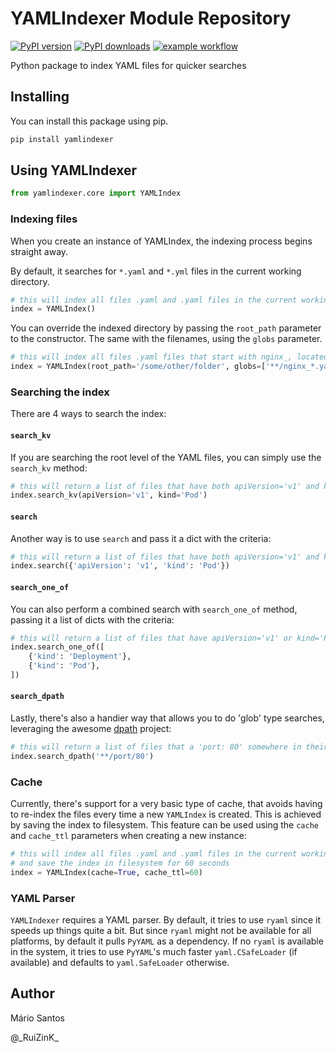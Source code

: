 # YAMLIndexer Module Repository

[![PyPI version](https://img.shields.io/pypi/v/YAMLIndexer.svg?style=flat)](https://pypi.python.org/pypi/YAMLIndexer/)
[![PyPI downloads](https://img.shields.io/pypi/dm/YAMLIndexer.svg?style=flat)](https://pypi.python.org/pypi/YAMLIndexer/)
[![example workflow](https://github.com/ruizink/python-yamlindexer/actions/workflows/tests.yaml/badge.svg)](https://github.com/ruizink/python-yamlindexer/actions/workflows/tests.yaml)

Python package to index YAML files for quicker searches

## Installing

You can install this package using pip.

```bash
pip install yamlindexer
```

## Using YAMLIndexer

```python
from yamlindexer.core import YAMLIndex
```

### Indexing files

When you create an instance of YAMLIndex, the indexing process begins straight away.

By default, it searches for `*.yaml` and `*.yml` files in the current working directory.

```python
# this will index all files .yaml and .yaml files in the current working directory
index = YAMLIndex()
```

You can override the indexed directory by passing the `root_path` parameter to the constructor. The same with the filenames, using the `globs` parameter.

```python
# this will index all files .yaml files that start with nginx_, located in /some/other/folder 
index = YAMLIndex(root_path='/some/other/folder', globs=['**/nginx_*.yaml'])
```

### Searching the index

There are 4 ways to search the index:

#### `search_kv`

If you are searching the root level of the YAML files, you can simply use the `search_kv` method:

```python
# this will return a list of files that have both apiVersion='v1' and kind='Pod'
index.search_kv(apiVersion='v1', kind='Pod')
```

#### `search`

Another way is to use `search` and pass it a dict with the criteria:

```python
# this will return a list of files that have both apiVersion='v1' and kind='Pod' (just like the command above)
index.search({'apiVersion': 'v1', 'kind': 'Pod'})
```

#### `search_one_of`

You can also perform a combined search with `search_one_of` method, passing it a list of dicts with the criteria:

```python
# this will return a list of files that have apiVersion='v1' or kind='Pod'
index.search_one_of([
    {'kind': 'Deployment'},
    {'kind': 'Pod'},
])
```

#### `search_dpath`

Lastly, there's also a handier way that allows you to do 'glob' type searches, leveraging the awesome [dpath](https://pypi.org/project/dpath/) project:

```python
# this will return a list of files that a 'port: 80' somewhere in their leaves
index.search_dpath('**/port/80')
```

### Cache

Currently, there's support for a very basic type of cache, that avoids having to re-index the files every time a new `YAMLIndex` is created. This is achieved by saving the index to filesystem. This feature can be used using the `cache` and `cache_ttl` parameters when creating a new instance:

```python
# this will index all files .yaml and .yaml files in the current working directory
# and save the index in filesystem for 60 seconds
index = YAMLIndex(cache=True, cache_ttl=60)
```

### YAML Parser

`YAMLIndexer` requires a YAML parser. By default, it tries to use `ryaml` since it speeds up things quite a bit.
But since `ryaml` might not be available for all platforms, by default it pulls `PyYAML` as a dependency.
If no `ryaml` is available in the system, it tries to use `PyYAML`'s much faster `yaml.CSafeLoader` (if available) and defaults to `yaml.SafeLoader` otherwise.

## Author

Mário Santos

@\_RuiZinK\_
